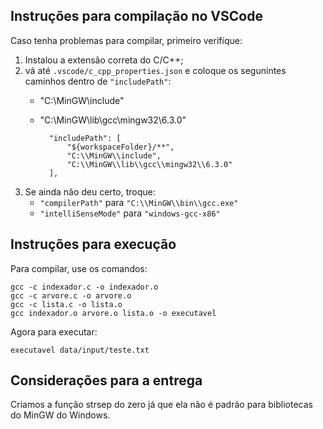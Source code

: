 
## Instruções para compilação no VSCode

Caso tenha problemas para compilar, primeiro verifique:

 1. Instalou a extensão correta do C/C++;
 2. vá até `.vscode/c_cpp_properties.json` e coloque os segunintes caminhos dentro de `"includePath"`:
    - "C:\\MinGW\\include"
    - "C:\\MinGW\\lib\\gcc\\mingw32\\6.3.0"

            "includePath": [
                "${workspaceFolder}/**",
                "C:\\MinGW\\include",
                "C:\\MinGW\\lib\\gcc\\mingw32\\6.3.0"
            ],

3. Se ainda não deu certo, troque:
    - `"compilerPath"` para `"C:\\MinGW\\bin\\gcc.exe"`
    - `"intelliSenseMode"` para `"windows-gcc-x86"`

## Instruções para execução

Para compilar, use os comandos:

```
gcc -c indexador.c -o indexador.o
gcc -c arvore.c -o arvore.o
gcc -c lista.c -o lista.o
gcc indexador.o arvore.o lista.o -o executavel
```

Agora para executar:

```
executavel data/input/teste.txt
```

## Considerações para a entrega

Criamos a função strsep do zero já que ela não é padrão para bibliotecas do MinGW do Windows.